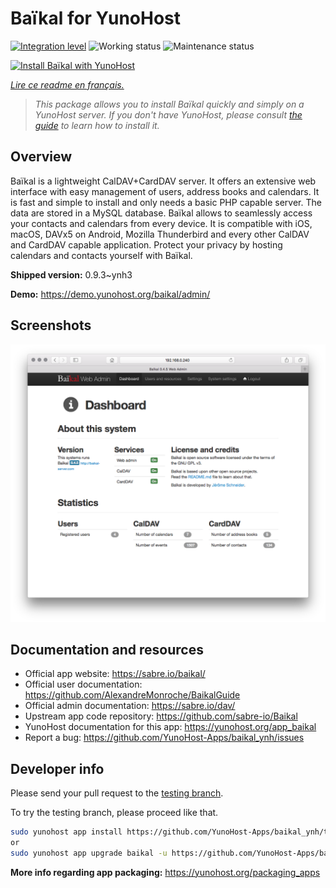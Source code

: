 <!--
N.B.: This README was automatically generated by https://github.com/YunoHost/apps/tree/master/tools/README-generator
It shall NOT be edited by hand.
-->

# Baïkal for YunoHost

[![Integration level](https://dash.yunohost.org/integration/baikal.svg)](https://dash.yunohost.org/appci/app/baikal) ![Working status](https://ci-apps.yunohost.org/ci/badges/baikal.status.svg) ![Maintenance status](https://ci-apps.yunohost.org/ci/badges/baikal.maintain.svg)

[![Install Baïkal with YunoHost](https://install-app.yunohost.org/install-with-yunohost.svg)](https://install-app.yunohost.org/?app=baikal)

*[Lire ce readme en français.](./README_fr.md)*

> *This package allows you to install Baïkal quickly and simply on a YunoHost server.
If you don't have YunoHost, please consult [the guide](https://yunohost.org/#/install) to learn how to install it.*

## Overview

Baïkal is a lightweight CalDAV+CardDAV server. It offers an extensive web interface with easy management of users, address books and calendars. It is fast and simple to install and only needs a basic PHP capable server. The data are stored in a MySQL database. Baïkal allows to seamlessly access your contacts and calendars from every device. It is compatible with iOS, macOS, DAVx5 on Android, Mozilla Thunderbird and every other CalDAV and CardDAV capable application. Protect your privacy by hosting calendars and contacts yourself with Baïkal.

**Shipped version:** 0.9.3~ynh3

**Demo:** https://demo.yunohost.org/baikal/admin/

## Screenshots

![Screenshot of Baïkal](./doc/screenshots/baikal-in-use.png)

## Documentation and resources

* Official app website: <https://sabre.io/baikal/>
* Official user documentation: <https://github.com/AlexandreMonroche/BaikalGuide>
* Official admin documentation: <https://sabre.io/dav/>
* Upstream app code repository: <https://github.com/sabre-io/Baikal>
* YunoHost documentation for this app: <https://yunohost.org/app_baikal>
* Report a bug: <https://github.com/YunoHost-Apps/baikal_ynh/issues>

## Developer info

Please send your pull request to the [testing branch](https://github.com/YunoHost-Apps/baikal_ynh/tree/testing).

To try the testing branch, please proceed like that.

``` bash
sudo yunohost app install https://github.com/YunoHost-Apps/baikal_ynh/tree/testing --debug
or
sudo yunohost app upgrade baikal -u https://github.com/YunoHost-Apps/baikal_ynh/tree/testing --debug
```

**More info regarding app packaging:** <https://yunohost.org/packaging_apps>
